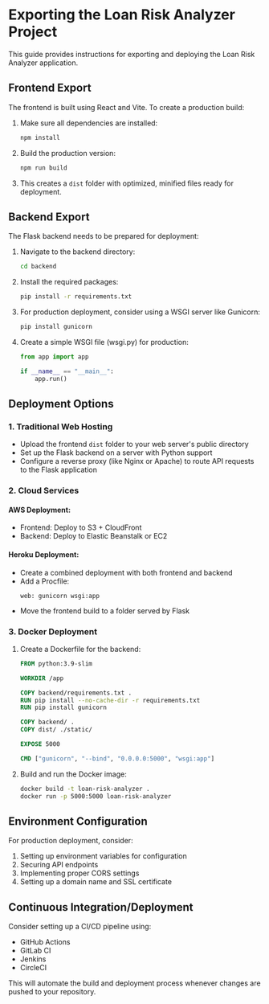 #  Exporting the Loan Risk Analyzer Project

This guide provides instructions for exporting and deploying the Loan Risk Analyzer application.

## Frontend Export

The frontend is built using React and Vite. To create a production build:

1. Make sure all dependencies are installed:
   ```bash
   npm install
   ```

2. Build the production version:
   ```bash
   npm run build
   ```

3. This creates a `dist` folder with optimized, minified files ready for deployment.

## Backend Export

The Flask backend needs to be prepared for deployment:

1. Navigate to the backend directory:
   ```bash
   cd backend
   ```

2. Install the required packages:
   ```bash
   pip install -r requirements.txt
   ```

3. For production deployment, consider using a WSGI server like Gunicorn:
   ```bash
   pip install gunicorn
   ```

4. Create a simple WSGI file (wsgi.py) for production:
   ```python
   from app import app

   if __name__ == "__main__":
       app.run()
   ```

## Deployment Options

### 1. Traditional Web Hosting

- Upload the frontend `dist` folder to your web server's public directory
- Set up the Flask backend on a server with Python support
- Configure a reverse proxy (like Nginx or Apache) to route API requests to the Flask application

### 2. Cloud Services

#### AWS Deployment:
- Frontend: Deploy to S3 + CloudFront
- Backend: Deploy to Elastic Beanstalk or EC2

#### Heroku Deployment:
- Create a combined deployment with both frontend and backend
- Add a Procfile:
  ```
  web: gunicorn wsgi:app
  ```
- Move the frontend build to a folder served by Flask

### 3. Docker Deployment

1. Create a Dockerfile for the backend:
   ```dockerfile
   FROM python:3.9-slim

   WORKDIR /app

   COPY backend/requirements.txt .
   RUN pip install --no-cache-dir -r requirements.txt
   RUN pip install gunicorn

   COPY backend/ .
   COPY dist/ ./static/

   EXPOSE 5000

   CMD ["gunicorn", "--bind", "0.0.0.0:5000", "wsgi:app"]
   ```

2. Build and run the Docker image:
   ```bash
   docker build -t loan-risk-analyzer .
   docker run -p 5000:5000 loan-risk-analyzer
   ```

## Environment Configuration

For production deployment, consider:

1. Setting up environment variables for configuration
2. Securing API endpoints
3. Implementing proper CORS settings
4. Setting up a domain name and SSL certificate

## Continuous Integration/Deployment

Consider setting up a CI/CD pipeline using:
- GitHub Actions
- GitLab CI
- Jenkins
- CircleCI

This will automate the build and deployment process whenever changes are pushed to your repository.
 